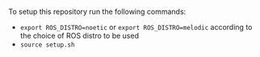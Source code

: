To setup this repository run the following commands:
* `export ROS_DISTRO=noetic` or `export ROS_DISTRO=melodic` according to the choice of ROS distro to be used
* `source setup.sh`
